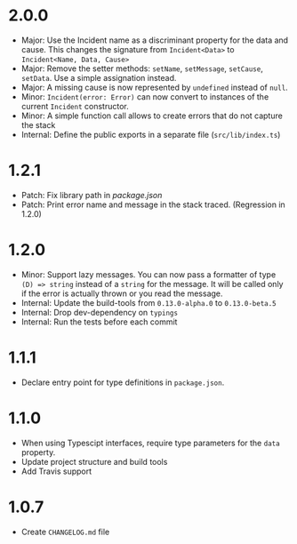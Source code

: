 # 2.0.0

- Major: Use the Incident name as a discriminant property for the data and cause.
  This changes the signature from `Incident<Data>` to `Incident<Name, Data, Cause>`
- Major: Remove the setter methods: `setName`, `setMessage`, `setCause`, `setData`.
  Use a simple assignation instead.
- Major: A missing cause is now represented by `undefined` instead of `null`.
- Minor: `Incident(error: Error)` can now convert to instances of the current
  `Incident` constructor.
- Minor: A simple function call allows to create errors that do not capture the stack
- Internal: Define the public exports in a separate file (`src/lib/index.ts`)

# 1.2.1

- Patch: Fix library path in _package.json_
- Patch: Print error name and message in the stack traced. (Regression in 1.2.0)

# 1.2.0

- Minor: Support lazy messages. You can now pass a formatter of type `(D) => string`
  instead of a `string` for the message. It will be called only if the error
  is actually thrown or you read the message.
- Internal: Update the build-tools from `0.13.0-alpha.0` to `0.13.0-beta.5`
- Internal: Drop dev-dependency on `typings`
- Internal: Run the tests before each commit

# 1.1.1

- Declare entry point for type definitions in `package.json`.

# 1.1.0

- When using Typescipt interfaces, require type parameters for the `data` property.
- Update project structure and build tools
- Add Travis support

# 1.0.7

- Create `CHANGELOG.md` file
